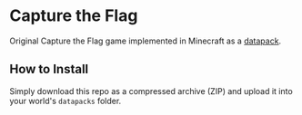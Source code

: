 # Capture the Flag

Original Capture the Flag game implemented in Minecraft as a [datapack](https://minecraft.wiki/w/Data_pack).

## How to Install

Simply download this repo as a compressed archive (ZIP) and upload it into your world's `datapacks` folder.
